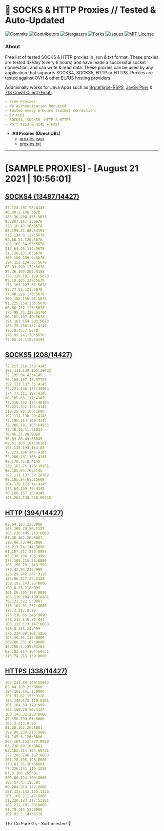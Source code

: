 <!-- MARKDOWN LINKS & IMAGES -->
<!-- https://www.markdownguide.org/basic-syntax/#reference-style-links -->
[contributors-shield]: https://img.shields.io/github/contributors/KaiBurton/free-proxies-autoupdated?style=for-the-badge
[contributors-url]: https://github.com/KaiBurton/free-proxies-autoupdated/graphs/contributors
[forks-shield]: https://img.shields.io/github/forks/KaiBurton/free-proxies-autoupdated?style=for-the-badge
[forks-url]: https://github.com/KaiBurton/free-proxies-autoupdated/network/members
[stars-shield]: https://img.shields.io/github/stars/KaiBurton/free-proxies-autoupdated?style=for-the-badge
[stars-url]: https://github.com/KaiBurton/free-proxies-autoupdated/stargazers
[issues-shield]: https://img.shields.io/github/issues/KaiBurton/free-proxies-autoupdated?style=for-the-badge
[issues-url]: https://github.com/KaiBurton/free-proxies-autoupdated/issues
[license-shield]: https://img.shields.io/github/license/KaiBurton/free-proxies-autoupdated?style=for-the-badge
[license-url]: https://github.com/KaiBurton/free-proxies-autoupdated/blob/main/LICENSE
[commit-shield]: https://img.shields.io/github/last-commit/KaiBurton/free-proxies-autoupdated?style=for-the-badge
[commit-url]: https://github.com/KaiBurton/free-proxies-autoupdated/commits/main

# 🎁 SOCKS & HTTP Proxies // Tested & Auto-Updated

[![Commits][commit-shield]][commit-url]
[![Contributors][contributors-shield]][contributors-url]
[![Stargazers][stars-shield]][stars-url]
[![Forks][forks-shield]][forks-url]
[![Issues][issues-shield]][issues-url]
[![MIT License][license-shield]][license-url]

### About
Free list of tested SOCKS & HTTP proxies in json & txt format. These proxies are tested 4x/day (every 6 hours) and have made a successful socket connection, and can write & read data. These proxies can be used by any application that supports SOCKS4, SOCKS5, HTTP or HTTPS. Proxies are tested against OVH & other EU/US hosting providers.

Additionally works for Java Apps such as [Bruteforce-RSPS](https://github.com/KaiBurton/Bruteforce-RSPS), [JaySyiPker](https://github.com/JayArrowz/JaySyiPker) & [718 Cheat Client (Final)](https://github.com/KaiBurton/718-Cheat-Client-Final). 

```yaml
— Free Proxies
— No Authentication Required
— Tested every 6 hours (socket connection)
— IP:PORT
— SOCKS4, SOCKS5, HTTP & HTTPS
— Port 4153 & 4145 = FAST
```

- **All Proxies (Direct URL)**
  - [proxies.json](https://raw.githubusercontent.com/KaiBurton/free-proxies-autoupdated/main/proxies.json)
  - [proxies.txt](https://raw.githubusercontent.com/KaiBurton/free-proxies-autoupdated/main/proxies.txt)

---

# [SAMPLE PROXIES] - [August 21 2021 | 10:56:01]

## [SOCKS4 (13487/14427)](https://raw.githubusercontent.com/KaiBurton/free-proxies-autoupdated/main/proxies-socks4.txt)
```yaml
37.128.107.98:4145
46.40.3.146:5678
185.36.208.155:5678
85.207.117.1:5678
178.18.49.26:5678
88.199.82.68:54194
213.134.0.127:5678
92.60.52.120:5678
188.168.34.53:5678
217.64.46.114:5678
31.128.13.10:5678
109.160.109.9:5678
194.152.134.35:5678
85.93.190.172:5678
89.36.160.205:4153
176.120.101.129:5678
89.19.105.239:5678
176.105.207.51:5678
93.77.93.121:5678
77.48.228.173:5678
200.188.156.98:5678
91.225.158.233:5678
80.80.152.123:5678
176.98.75.229:61764
90.102.167.49:5678
194.187.154.203:5678
188.75.186.152:4145
185.9.45.7:5678
176.99.141.78:5678
77.65.50.118:34159
```

## [SOCKS5 (208/14427)](https://raw.githubusercontent.com/KaiBurton/free-proxies-autoupdated/main/proxies-socks5.txt)
```yaml
72.217.216.239:4145
192.111.139.165:19402
72.195.34.42:4145
70.166.167.38:57728
192.111.137.35:4145
72.221.196.157:35904
174.77.111.197:4145
98.185.83.111:4145
72.210.252.134:46164
72.221.232.155:4145
218.25.88.165:1080
192.111.138.29:4145
72.195.114.169:4145
72.206.181.105:64935
72.49.49.11:31034
78.46.37.98:9050
36.89.86.49:56845
69.61.200.104:36181
195.138.193.154:83
72.221.196.145:4145
72.206.181.103:4145
98.178.72.8:4145
139.162.76.176:19151
98.185.94.76:4145
192.111.137.37:18762
98.185.94.65:15608
184.178.172.14:4145
174.64.199.79:4145
70.166.167.36:4145
195.201.130.228:59435
```

## [HTTP (394/14427)](https://raw.githubusercontent.com/KaiBurton/free-proxies-autoupdated/main/proxies-http.txt)
```yaml
82.64.183.22:8080
103.169.70.50:3127
185.230.105.243:8080
81.30.162.26:8081
118.99.73.44:8080
13.213.74.144:9090
91.187.117.230:8087
83.136.186.193:999
223.100.215.26:8080
186.150.201.143:999
179.43.94.235:999
120.29.242.237:3128
186.96.177.24:3128
159.192.143.26:8080
190.6.23.218:999
201.20.105.198:8080
103.110.184.109:8181
79.131.122.5:8081
175.101.81.251:8080
185.3.213.8:80
176.236.85.246:9090
178.217.140.70:443
103.115.173.147:8080
148.0.115.24:999
176.214.99.101:1256
103.36.35.135:8080
202.80.231.67:8080
46.250.5.135:53281
62.182.114.164:60731
115.74.213.139:8080
```

## [HTTPS (338/14427)](https://raw.githubusercontent.com/KaiBurton/free-proxies-autoupdated/main/proxies-https.txt)
```yaml
103.231.80.146:55443
82.64.183.22:8080
194.181.141.1:8080
201.91.82.155:3128
186.148.172.110:8181
201.184.53.179:999
103.169.70.50:3127
103.145.31.250:8080
45.150.190.61:8080
185.3.213.8:80
81.30.162.26:8081
192.99.239.215:8080
91.185.3.126:8080
202.164.152.233:8080
83.238.80.10:8081
62.182.114.164:60731
177.200.206.167:8080
201.20.105.198:8080
170.81.35.26:36681
77.236.241.110:1256
81.3.186.255:81
200.60.124.109:8080
193.57.43.193:81
89.204.214.142:8080
188.133.143.135:1256
201.168.211.47:8080
31.220.183.217:53281
180.211.191.58:8080
51.79.144.52:8080
201.82.2.141:3128
```



Thx Co Pure Gs - Sort miester! 💟